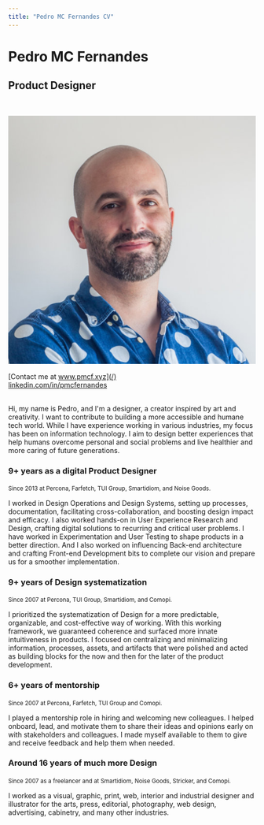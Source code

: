 ```yaml
---
title: "Pedro MC Fernandes CV"
---
```

# Pedro MC Fernandes

## Product Designer<br>
<br>

![Portrait of the website's author, Pedro MC Fernandes](../../assets/pmcf.jpg)

[Contact me at www.pmcf.xyz](/)<br>
<a href="https://linkedin.com/in/pmcfernandes" target="_blank">linkedin.com/in/pmcfernandes</a><br>
<br>

Hi, my name is Pedro, and I'm a designer, a creator inspired by art and creativity. I want to contribute to building a more accessible and humane tech world. While I have experience working in various industries, my focus has been on information technology. I aim to design better experiences that help humans overcome personal and social problems and live healthier and more caring of future generations.

### 9+ years as a digital Product Designer

<small>
    Since 2013 at Percona, Farfetch, TUI Group, Smartidiom, and Noise Goods.
</small>

I worked in Design Operations and Design Systems, setting up processes, documentation, facilitating cross-collaboration, and boosting design impact and efficacy. I also worked hands-on in User Experience Research and Design, crafting digital solutions to recurring and critical user problems. I have worked in Experimentation and User Testing to shape products in a better direction. And I also worked on influencing Back-end architecture and crafting Front-end Development bits to complete our vision and prepare us for a smoother implementation.

### 9+ years of Design systematization

<small>
    Since 2007 at Percona, TUI Group, Smartidiom, and Comopi.
</small>

I prioritized the systematization of Design for a more predictable, organizable, and cost-effective way of working. With this working framework, we guaranteed coherence and surfaced more innate intuitiveness in products. I focused on centralizing and minimalizing information, processes, assets, and artifacts that were polished and acted as building blocks for the now and then for the later of the product development.

### 6+ years of mentorship

<small>
    Since 2007 at Percona, Farfetch, TUI Group and Comopi.
</small>

I played a mentorship role in hiring and welcoming new colleagues. I helped onboard, lead, and motivate them to share their ideas and opinions early on with stakeholders and colleagues. I made myself available to them to give and receive feedback and help them when needed.

### Around 16 years of much more Design

<small>
    Since 2007 as a freelancer and at Smartidiom, Noise Goods, Stricker, and Comopi.
</small>

I worked as a visual, graphic, print, web, interior and industrial designer and illustrator for the arts, press, editorial, photography, web design, advertising, cabinetry, and many other industries.